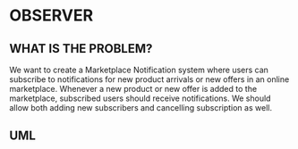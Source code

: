 # OBSERVER

## WHAT IS THE PROBLEM?

We want to create a Marketplace Notification system where users can subscribe to notifications for new product arrivals or new offers in an online marketplace. Whenever a new product or new offer is added to the marketplace, subscribed users should receive notifications.
We should allow both adding new subscribers and cancelling subscription as well.


## UML
